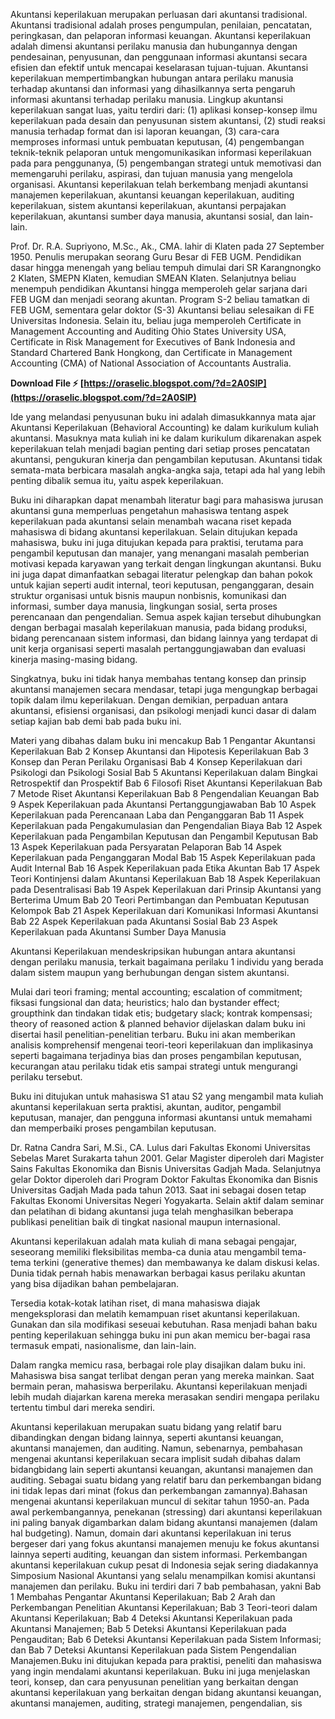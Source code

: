 
 
Akuntansi keperilakuan merupakan perluasan dari akuntansi tradisional. Akuntansi tradisional adalah proses pengumpulan, penilaian, pencatatan, peringkasan, dan pelaporan informasi keuangan. Akuntansi keperilakuan adalah dimensi akuntansi perilaku manusia dan hubungannya dengan pendesainan, penyusunan, dan penggunaan informasi akuntansi secara efisien dan efektif untuk mencapai keselarasan tujuan-tujuan. Akuntansi keperilakuan mempertimbangkan hubungan antara perilaku manusia terhadap akuntansi dan informasi yang dihasilkannya serta pengaruh informasi akuntansi terhadap perilaku manusia. Lingkup akuntansi keperilakuan sangat luas, yaitu terdiri dari: (1) aplikasi konsep-konsep ilmu keperilakuan pada desain dan penyusunan sistem akuntansi, (2) studi reaksi manusia terhadap format dan isi laporan keuangan, (3) cara-cara memproses informasi untuk pembuatan keputusan, (4) pengembangan teknik-teknik pelaporan untuk mengomunikasikan informasi keperilakuan pada para penggunanya, (5) pengembangan strategi untuk memotivasi dan memengaruhi perilaku, aspirasi, dan tujuan manusia yang mengelola organisasi. Akuntansi keperilakuan telah berkembang menjadi akuntansi manajemen keperilakuan, akuntansi keuangan keperilakuan, auditing keperilakuan, sistem akuntansi keperilakuan, akuntansi perpajakan keperilakuan, akuntansi sumber daya manusia, akuntansi sosial, dan lain-lain.
 
Prof. Dr. R.A. Supriyono, M.Sc., Ak., CMA. lahir di Klaten pada 27 September 1950. Penulis merupakan seorang Guru Besar di FEB UGM. Pendidikan dasar hingga menengah yang beliau tempuh dimulai dari SR Karangnongko 2 Klaten, SMEPN Klaten, kemudian SMEAN Klaten. Selanjutnya beliau menempuh pendidikan Akuntansi hingga memperoleh gelar sarjana dari FEB UGM dan menjadi seorang akuntan. Program S-2 beliau tamatkan di FEB UGM, sementara gelar doktor (S-3) Akuntansi beliau selesaikan di FE Universitas Indonesia. Selain itu, beliau juga memperoleh Certificate in Management Accounting and Auditing Ohio States University USA, Certificate in Risk Management for Executives of Bank Indonesia and Standard Chartered Bank Hongkong, dan Certificate in Management Accounting (CMA) of National Association of Accountants Australia.
 
**Download File ⚡ [https://oraselic.blogspot.com/?d=2A0SIP](https://oraselic.blogspot.com/?d=2A0SIP)**


 
Ide yang melandasi penyusunan buku ini adalah dimasukkannya mata ajar Akuntansi Keperilakuan (Behavioral Accounting) ke dalam kurikulum kuliah akuntansi. Masuknya mata kuliah ini ke dalam kurikulum dikarenakan aspek keperilakuan telah menjadi bagian penting dari setiap proses pencatatan akuntansi, pengukuran kinerja dan pengambilan keputusan. Akuntansi tidak semata-mata berbicara masalah angka-angka saja, tetapi ada hal yang lebih penting dibalik semua itu, yaitu aspek keperilakuan.
 
Buku ini diharapkan dapat menambah literatur bagi para mahasiswa jurusan akuntansi guna memperluas pengetahun mahasiswa tentang aspek keperilakuan pada akuntansi selain menambah wacana riset kepada mahasiswa di bidang akuntansi keperilakuan. Selain ditujukan kepada mahasiswa, buku ini juga ditujukan kepada para praktisi, terutama para pengambil keputusan dan manajer, yang menangani masalah pemberian motivasi kepada karyawan yang terkait dengan lingkungan akuntansi. Buku ini juga dapat dimanfaatkan sebagai literatur pelengkap dan bahan pokok untuk kajian seperti audit internal, teori keputusan, penganggaran, desain struktur organisasi untuk bisnis maupun nonbisnis, komunikasi dan informasi, sumber daya manusia, lingkungan sosial, serta proses perencanaan dan pengendalian. Semua aspek kajian tersebut dihubungkan dengan berbagai masalah keperilakuan manusia, pada bidang produksi, bidang perencanaan sistem informasi, dan bidang lainnya yang terdapat di unit kerja organisasi seperti masalah pertanggungjawaban dan evaluasi kinerja masing-masing bidang.
 
Singkatnya, buku ini tidak hanya membahas tentang konsep dan prinsip akuntansi manajemen secara mendasar, tetapi juga mengungkap berbagai topik dalam ilmu keperilakuan. Dengan demikian, perpaduan antara akuntansi, efisiensi organisasi, dan psikologi menjadi kunci dasar di dalam setiap kajian bab demi bab pada buku ini.
 
Materi yang dibahas dalam buku ini mencakup
Bab 1 Pengantar Akuntansi Keperilakuan
Bab 2 Konsep Akuntansi dan Hipotesis Keperilakuan
Bab 3 Konsep dan Peran Perilaku Organisasi
Bab 4 Konsep Keperilakuan dari Psikologi dan Psikologi Sosial
Bab 5 Akuntansi Keperilakuan dalam Bingkai Retrospektif dan Prospektif
Bab 6 Filosofi Riset Akuntansi Keperilakuan Bab 7 Metode Riset Akuntansi Keperilakuan
Bab 8 Pengendalian Keuangan
Bab 9 Aspek Keperilakuan pada Akuntansi Pertanggungjawaban
Bab 10 Aspek Keperilakuan pada Perencanaan Laba dan Penganggaran
Bab 11 Aspek Keperilakuan pada Pengakumulasian dan Pengendalian Biaya
Bab 12 Aspek Keperilakuan pada Pengambilan Keputusan dan Pengambil Keputusan
Bab 13 Aspek Keperilakuan pada Persyaratan Pelaporan Bab 14 Aspek Keperilakuan pada Penganggaran Modal
Bab 15 Aspek Keperilakuan pada Audit Internal Bab 16 Aspek Keperilakuan pada Etika Akuntan
Bab 17 Aspek Teori Kontinjensi dalam Akuntansi Keperilakuan Bab 18 Aspek Keperilakuan pada Desentralisasi
Bab 19 Aspek Keperilakuan dari Prinsip Akuntansi yang Berterima Umum
Bab 20 Teori Pertimbangan dan Pembuatan Keputusan Kelompok
Bab 21 Aspek Keperilakuan dari Komunikasi Informasi Akuntansi
Bab 22 Aspek Keperilakuan pada Akuntansi Sosial
Bab 23 Aspek Keperilakuan pada Akuntansi Sumber Daya Manusia
 
Akuntansi Keperilakuan mendeskripsikan hubungan antara akuntansi dengan perilaku manusia, terkait bagaimana perilaku 1 individu yang berada dalam sistem maupun yang berhubungan dengan sistem akuntansi.
 
Mulai dari teori framing; mental accounting; escalation of commitment; fiksasi fungsional dan data; heuristics; halo dan bystander effect; groupthink dan tindakan tidak etis; budgetary slack; kontrak kompensasi; theory of reasoned action & planned behavior dijelaskan dalam buku ini disertai hasil penelitian-penelitian terbaru. Buku ini akan memberikan analisis komprehensif mengenai teori-teori keperilakuan dan implikasinya seperti bagaimana terjadinya bias dan proses pengambilan keputusan, kecurangan atau perilaku tidak etis sampai strategi untuk mengurangi perilaku tersebut.

Buku ini ditujukan untuk mahasiswa S1 atau S2 yang mengambil mata kuliah akuntansi keperilakuan serta praktisi, akuntan, auditor, pengambil keputusan, manajer, dan pengguna informasi akuntansi untuk memahami dan memperbaiki proses pengambilan keputusan.
 
Dr. Ratna Candra Sari, M.Si., CA. Lulus dari Fakultas Ekonomi Universitas Sebelas Maret Surakarta tahun 2001. Gelar Magister diperoleh dari Magister Sains Fakultas Ekonomika dan Bisnis Universitas Gadjah Mada. Selanjutnya gelar Doktor diperoleh dari Program Doktor Fakultas Ekonomika dan Bisnis Universitas Gadjah Mada pada tahun 2013. Saat ini sebagai dosen tetap Fakultas Ekonomi Universitas Negeri Yogyakarta. Selain aktif dalam seminar dan pelatihan di bidang akuntansi juga telah menghasilkan beberapa publikasi penelitian baik di tingkat nasional maupun internasional.
 
Akuntansi keperilakuan adalah mata kuliah di mana sebagai pengajar, seseorang memiliki fleksibilitas memba-ca dunia atau mengambil tema-tema terkini (generative themes) dan membawanya ke dalam diskusi kelas. Dunia tidak pernah habis menawarkan berbagai kasus perilaku akuntan yang bisa dijadikan bahan pembelajaran.
 
Tersedia kotak-kotak latihan riset, di mana mahasiswa diajak mengeksplorasi dan melatih kemampuan riset akuntansi keperilakuan. Gunakan dan sila modifikasi seseuai kebutuhan. Rasa menjadi bahan baku penting keperilakuan sehingga buku ini pun akan memicu ber-bagai rasa termasuk empati, nasionalisme, dan lain-lain.
 
Dalam rangka memicu rasa, berbagai role play disajikan dalam buku ini. Mahasiswa bisa sangat terlibat dengan peran yang mereka mainkan. Saat bermain peran, mahasiswa berperilaku. Akuntansi keperilakuan menjadi lebih mudah diajarkan karena mereka merasakan sendiri mengapa perilaku tertentu timbul dari mereka sendiri.
 
Akuntansi keperilakuan merupakan suatu bidang yang relatif baru dibandingkan dengan bidang
lainnya, seperti akuntansi keuangan, akuntansi manajemen, dan auditing. Namun, sebenarnya,
pembahasan mengenai akuntansi keperilakuan secara implisit sudah dibahas dalam bidangbidang
lain seperti akuntansi keuangan, akuntansi manajemen dan auditing. Sebagai suatu bidang
yang relatif baru dan perkembangan bidang ini tidak lepas dari minat (fokus dan perkembangan
zamannya).Bahasan mengenai akuntansi keperilakuan muncul di sekitar tahun 1950-an. Pada
awal perkembangannya, penekanan (stressing) dari akuntansi keperilakuan ini paling banyak
digambarkan dalam bidang akuntansi manajemen (dalam hal budgeting). Namun, domain dari
akuntansi keperilakuan ini terus bergeser dari yang fokus akuntansi manajemen menuju ke fokus
akuntansi lainnya seperti auditing, keuangan dan sistem informasi. Perkembangan akuntansi
keperilakuan cukup pesat di Indonesia sejak sering diadakannya Simposium Nasional Akuntansi
yang selalu menampilkan komisi akuntansi manajemen dan perilaku. Buku ini terdiri dari 7 bab
pembahasan, yakni Bab 1 Membahas Pengantar Akuntansi Keperilakuan; Bab 2 Arah dan
Perkembangan Penelitian Akuntansi Keperilakuan; Bab 3 Teori-teori dalam Akuntansi
Keperilakuan; Bab 4 Deteksi Akuntansi Keperilakuan pada Akuntansi Manajemen; Bab 5
Deteksi Akuntansi Keperilakuan pada Pengauditan; Bab 6 Deteksi Akuntansi Keperilakuan pada
Sistem Informasi; dan Bab 7 Deteksi Akuntansi Keperilakuan pada Sistem Pengendalian
Manajemen.Buku ini ditujukan kepada para praktisi, peneliti dan mahasiswa yang ingin
mendalami akuntansi keperilakuan. Buku ini juga menjelaskan teori, konsep, dan cara
penyusunan penelitian yang berkaitan dengan akuntansi keperilakuan yang berkaitan dengan
bidang akuntansi keuangan, akuntansi manajemen, auditing, strategi manajemen, pengendalian,
sis